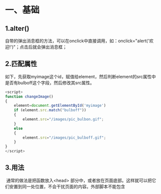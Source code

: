 # 一、基础

## 1.alter()	

自带的弹出消息框的方法，可以在onclick中直接调用，如：onclick="alert('欢迎!')"；点击后就会弹出消息框；

## 2.匹配属性

​	如下，先获取myimage这个id，赋值给element，然后判断element的src属性中是否有bulboff这个字段，然后修改其src属性。

```js
<script>
function changeImage()
{
	element=document.getElementById('myimage')
	if (element.src.match("bulboff"))
	{
		element.src="/images/pic_bulbon.gif";
	}
	else
	{
		element.src="/images/pic_bulboff.gif";
	}
}
</script>
```

## 3.用法

​	通常的做法是把函数放入\<head> 部分中，或者放在页面底部。这样就可以把它们安置到同一处位置，不会干扰页面的内容。外部脚本不能包含 <script> 标签。

## 4.输出

JavaScript 可以通过不同的方式来输出数据：

- 使用 **window.alert()** 弹出警告框。

- 使用 **document.write()** 方法将内容写到 HTML 文档中。

  > ```HTML
  > <p>我的第一个段落。</p>
  > <script>
  > document.write(Date());
  > </script>
  > ```

  使用 document.write() 仅仅向文档输出写内容。如果在文档已完成加载后执行 document.write，整个 HTML 页面将被覆盖。

  如下，日期会覆盖之前的内容，因为点击事件是后面在页面加载完再去点击触发的：

  ```html
  <body>
  <h1>我的第一个 Web 页面</h1>
  <p>我的第一个段落。</p>
  <button onclick="myFunction()">点我</button>
  <script>
  function myFunction() {
     	document.write(Date());
  }
  </script>
  </body>
  ```

- 使用 **innerHTML** 写入到 HTML 元素。

  > ```HTML
  > <p id="demo">我的第一个段落</p>
  > <script>
  > document.getElementById("demo").innerHTML = "段落已修改。";
  > </script>
  > ```

  **document.getElementById("demo")** 是使用 id 属性来查找 HTML 元素的 JavaScript 代码 。

  **innerHTML = "段落已修改。"** 是用于修改元素的 HTML 内容(innerHTML)的 JavaScript 代码。

- 使用 **console.log()** 写入到浏览器的控制台。

## 5.语法

JavaScript 使用 Unicode 字符集。Unicode 覆盖了所有的字符，包含标点等字符。

## 6.数据类型

- JavaScript 拥有动态类型

  JavaScript 拥有动态类型。这意味着相同的变量可用作不同的类型：

  > 实例
  >
  > var x;               // x 为 undefined
  > var x = 5;           // 现在 x 为数字
  > var x = "John";      // 现在 x 为字符串

- 字符串

  字符串是存储字符（比如 "Bill Gates"）的变量。字符串可以是引号中的任意文本。您可以使用单引号或双引号。

- JavaScript 只有一种数字类型。数字可以带小数点，也可以不带；极大或极小的数字可以通过科学（指数）计数法来书写。

- 数组

  > var cars=new Array();
  > cars[0]="Saab";
  > cars[1]="Volvo";
  > cars[2]="BMW";
  >
  > 或：var cars=new Array("Saab","Volvo","BMW");
  >
  > 或：var cars=["Saab","Volvo","BMW"];

- 对象

  对象由花括号分隔。在括号内部，对象的属性以名称和值对的形式 (name : value) 来定义。属性由逗号分隔：

  var person={firstname:"John", lastname:"Doe", id:5566};

  - 对象属性有两种寻址方式：

    > name=person.lastname;
    > name=person["lastname"];

- 声明变量类型

  当您声明新变量时，可以使用关键词 "new" 来声明其类型：

  > var carname=new String;
  > var x=      new Number;
  > var y=      new Boolean;
  > var cars=   new Array;
  > var person= new Object;

- 数据类型

> 在 JavaScript 中有 5 种不同的数据类型：
>
> - string
> - number
> - boolean
> - object
> - function
>
> 3 种对象类型：
>
> - Object
> - Date
> - Array
>
> 2 个不包含任何值的数据类型：
>
> - null
> - undefined

- **constructor** 属性返回所有 JavaScript 变量的构造函数。返回String()等类型的构造函数
- 类型转换
  - 全局方法 **String()** 可以将数字转换为字符串；该方法可用于任何类型的数字，字母，变量，表达式；Number 方法 **toString()** 也是有同样的效果。String()还可以将布尔类型的转换为字符串

## 7.函数

​	可以用return返回值，当执行完return时，函数会停止执行，也可以当初使用return去结束函数；可以用变量去接收返回的值。

- 局部变量

  > 在 JavaScript 函数内部声明的变量（使用 var）是*局部*变量，所以只能在函数内部访问它。（该变量的作用域是局部的），可以在不同的函数中使用名称相同的局部变量，因为只有声明过该变量的函数才能识别出该变量。只要函数运行完毕，本地变量就会被删除。

  在函数外声明的变量是*全局*变量，网页上的所有脚本和函数都能访问它。

- 变量生存期

  > JavaScript 变量的生命期从它们被声明的时间开始；局部变量会在函数运行以后被删除；全局变量会在页面关闭后被删除。

- 未声明的变量

  如果把值赋给尚未声明的变量，该变量将被自动作为 window 的一个属性。

  如：var1="Volvo";   可以用 console.log(window.var1); 打印，可以用delete var1删除。

## 8.常见的HTML事件

| 事件        | 描述                         |
| ----------- | ---------------------------- |
| onchange    | HTML 元素改变                |
| onclick     | 用户点击 HTML 元素           |
| onmouseover | 用户在一个HTML元素上移动鼠标 |
| onmouseout  | 用户从一个HTML元素上移开鼠标 |
| onkeydown   | 用户按下键盘按键             |
| onload      | 浏览器已完成页面的加载       |

## 9.字符串

​	可以用单引号或者双引号表示字符串，可以使用索引位置来访问字符串中的每个字符。

常见的转义字符：

| 代码 | 输出        |
| ---- | ----------- |
| \'   | 单引号      |
| \"   | 双引号      |
| \\   | 反斜杠      |
| \n   | 换行        |
| \r   | 回车        |
| \t   | tab(制表符) |
| \b   | 退格符      |
| \f   | 换页符      |

通常， JavaScript 字符串是原始值，可以使用字符创建： **var firstName = "John"**

但我们也可以使用 new 关键字将字符串定义为一个对象： **var firstName = new String("John")**

```js
var x = "John";
var y = new String("John");
typeof x // 返回 String
typeof y // 返回 Object
```

> var x = "John";              
> var y = new String("John");
> (x === y) // 结果为 false，因为 x 是字符串，y 是对象
>
> === 为绝对相等，即数据类型与值都必须相等。

原始值字符串，如 "John", 没有属性和方法(因为他们不是对象)。

原始值可以使用 JavaScript 的属性和方法，因为 JavaScript 在执行方法和属性时可以把原始值当作对象。

## 10.break和continue标签

break和continue这两个关键字带或不带标签都可以跳出代码块。

所谓标签引用，即如下，labelname: break labelname

```js
<script>
cars=["BMW","Volvo","Saab","Ford","asfa"];
list:{
	document.write(cars[0] + "<br>"); 
	document.write(cars[1] + "<br>"); 
	document.write(cars[2] + "<br>"); 
	continue list;
	document.write(cars[3] + "<br>"); 
	document.write(cars[4] + "<br>"); 
	document.write(cars[5] + "<br>"); 
}
</script>
```

## 11.正则表达式

语法：/正则表达式主体/修饰符(可选)

| 修饰符 | 描述                                                     |
| ------ | -------------------------------------------------------- |
| i      | 执行对大小写不敏感的匹配。                               |
| g      | 执行全局匹配（查找所有匹配而非在找到第一个匹配后停止）。 |
| m      | 执行多行匹配。                                           |

在 JavaScript 中，正则表达式通常用于两个字符串方法 : search() 和 replace()。

**search() 方法** 用于检索字符串中指定的子字符串，或检索与正则表达式相匹配的子字符串，并返回子串的起始位置。

**replace() 方法** 用于在字符串中用一些字符替换另一些字符，或替换一个与正则表达式匹配的子串。

```js
var str = "Visit Runoob!"; 
var n = str.search(/Runoob/i);
//返回：6
var str = document.getElementById("demo").innerHTML; 
var txt = str.replace(/microsoft/i,"Runoob");
// 等同于var txt = str.replace("Microsoft","Runoob");
// 返回：Visit Runoob!
```

### 正则表达式模式

方括号用于查找某个范围内的字符：

| 表达式 | 描述                       |
| ------ | -------------------------- |
| [abc]  | 查找方括号之间的任何字符。 |
| [0-9]  | 查找任何从 0 至 9 的数字。 |
| (x\|y) | 查找任何以 \| 分隔的选项。 |

元字符是拥有特殊含义的字符：

| 元字符 | 描述                                        |
| ------ | ------------------------------------------- |
| \d     | 查找数字。                                  |
| \s     | 查找空白字符。                              |
| \b     | 匹配单词边界。                              |
| \uxxxx | 查找以十六进制数 xxxx 规定的 Unicode 字符。 |

量词:

| 量词 | 描述                                  |
| ---- | ------------------------------------- |
| n+   | 匹配任何包含至少一个 *n* 的字符串。   |
| n*   | 匹配任何包含零个或多个 *n* 的字符串。 |
| n?   | 匹配任何包含零个或一个 *n* 的字符串。 |

**在 JavaScript 中，RegExp 对象是一个预定义了属性和方法的正则表达式对象。**

## 12.表单

### HTML约束验证

HTML5 新增了 HTML 表单的验证方式：约束验证（constraint validation）。

约束验证是表单被提交时浏览器用来实现验证的一种算法。

HTML 约束验证基于：

- **HTML 输入属性**
- **CSS 伪类选择器**
- **DOM 属性和方法**

#### 约束验证 HTML 输入属性

| 属性     | 描述                     |
| -------- | ------------------------ |
| disabled | 规定输入的元素不可用     |
| max      | 规定输入元素的最大值     |
| min      | 规定输入元素的最小值     |
| pattern  | 规定输入元素值的模式     |
| required | 规定输入元素字段是必需的 |
| type     | 规定输入元素的类型       |

完整列表，请查看 [HTML 输入属性](https://www.runoob.com/html/html5-form-attributes.html)。

#### 约束验证 CSS 伪类选择器

| 选择器    | 描述                                    |
| --------- | --------------------------------------- |
| :disabled | 选取属性为 "disabled" 属性的 input 元素 |
| :invalid  | 选取无效的 input 元素                   |
| :optional | 选择没有"required"属性的 input 元素     |
| :required | 选择有"required"属性的 input 元素       |
| :valid    | 选取有效值的 input 元素                 |

完整列表，请查看 [CSS 伪类](https://www.runoob.com/css/css-pseudo-classes.html)。

### JavaScript 表单验证

​	==JavaScript 可用来在数据被送往服务器前对 HTML 表单中的这些输入数据进行验证。==

> 表单数据经常需要使用 JavaScript 来验证其正确性：
>
> - 验证表单数据是否为空？
> - 验证输入是否是一个正确的email地址？
> - 验证日期是否输入正确？
> - 验证表单输入内容是否为数字型？

下面的函数用来检查用户是否已填写表单中的必填（或必选）项目。假如必填或必选项为空，那么警告框会弹出，并且函数的返回值为 false，否则函数的返回值则为 true（意味着数据没有问题）：

```HTML
<script>
function validateForm(){
    // 获取myForm标签中的fname属性
var x=document.forms["myForm"]["fname"].value;
if (x==null || x==""){
  alert("姓必须填写");
  return false;
  }
}
</script>
</head>
<body>
	
<form name="myForm" action="demo-form.php" onsubmit="return validateForm()" method="post">
姓: <input type="text" name="fname">
<input type="submit" value="提交">
</form>
```

### E-mail 验证

下面的函数检查输入的数据是否符合电子邮件地址的基本语法。

意思就是说，输入的数据必须包含 @ 符号和点号(.)。同时，@ 不可以是邮件地址的首字符，并且 @ 之后需有至少一个点号：

```HTML
<script>
function validateForm(){
    // 获取myForm这个标签的email的value
	var x=document.forms["myForm"]["email"].value;
	var atpos=x.indexOf("@");
	var dotpos=x.lastIndexOf(".");
	if (atpos<1 || dotpos<atpos+2 || dotpos+2>=x.length){
		alert("不是一个有效的 e-mail 地址");
  		return false;
	}
}
</script>
</head>
<body>
	
<form name="myForm" action="demo-form.php" onsubmit="return validateForm();" method="post">
Email: <input type="text" name="email">
<input type="submit" value="提交">
</form>
```

### JavaScript 验证 API

#### 约束验证 DOM 方法

| Property            | Description                                                  |
| ------------------- | ------------------------------------------------------------ |
| checkValidity()     | 如果 input 元素中的数据是合法的返回 true，否则返回 false。   |
| setCustomValidity() | 设置 input 元素的 validationMessage 属性，用于自定义错误提示信息的方法。使用 setCustomValidity 设置了自定义提示后，validity.customError 就会变成true，则 checkValidity 总是会返回false。如果要重新判断需要取消自定义提示，方式如下：`setCustomValidity('')  ，setCustomValidity(null)，  setCustomValidity(undefined)` |

```HTML
<body>
<p>输入数字并点击验证按钮:</p>
<input id="id1" type="number" min="100" max="300" required>
<button onclick="myFunction()">验证</button>
<p>如果输入的数字小于 100 或大于300，会提示错误信息。</p>
<p id="demo"></p>
<script>
function myFunction() {
    // 获取"id1"这个对象
    var inpObj = document.getElementById("id1");
    if (inpObj.checkValidity() == false) {
        document.getElementById("demo").innerHTML = inpObj.validationMessage;
    } else {
        document.getElementById("demo").innerHTML = "输入正确";
    }
}
</script>
</body>
```

### 约束验证 DOM 属性

| 属性              | 描述                                  |
| ----------------- | ------------------------------------- |
| validity          | 布尔属性值，返回 input 输入值是否合法 |
| validationMessage | 浏览器错误提示信息                    |
| willValidate      | 指定 input 是否需要验证               |

------

### Validity 属性

input 元素的 **validity 属性**包含一系列关于 validity 数据属性:

| 属性            | 描述                                                       |
| --------------- | ---------------------------------------------------------- |
| customError     | 设置为 true, 如果设置了自定义的 validity 信息。            |
| patternMismatch | 设置为 true, 如果元素的值不匹配它的模式属性。              |
| rangeOverflow   | 设置为 true, 如果元素的值大于设置的最大值。                |
| rangeUnderflow  | 设置为 true, 如果元素的值小于它的最小值。                  |
| stepMismatch    | 设置为 true, 如果元素的值不是按照规定的 step 属性设置。    |
| tooLong         | 设置为 true, 如果元素的值超过了 maxLength 属性设置的长度。 |
| typeMismatch    | 设置为 true, 如果元素的值不是预期相匹配的类型。            |
| valueMissing    | 设置为 true，如果元素 (required 属性) 没有值。             |
| valid           | 设置为 true，如果元素的值是合法的。                        |

```HTML
<p>输入数字并点击验证按钮:</p>
<input id="id1" type="number" max="100">
<button onclick="myFunction()">验证</button>
<p>如果输入的数字大于 100 ( input 的 max 属性), 会显示错误信息。</p>
<p id="demo"></p>
<script>
function myFunction() {
    var txt = "";
    if (document.getElementById("id1").validity.rangeOverflow) {
        txt = "输入的值太大了";
    } else {
        txt = "输入正确";
    }
    document.getElementById("demo").innerHTML = txt;
}
</script>
```

## 13.this关键字

面向对象语言中 this 表示当前对象的一个引用。

但在 JavaScript 中 this 不是固定不变的，它会随着执行环境的改变而改变。

- ==在方法中，this 表示该方法所属的对象==。

- 在函数中，this 表示全局对象。

- 在函数中，在严格模式下，this 是未定义的(undefined)。

- 在事件中，this 表示接收事件的元素。

  > ```
  > <h2>JavaScript <b>this</b> 关键字</h2>
  > //修改button的样式，点击后button会消失
  > <button onclick="this.style.display='none'">点我后我就消失了</button>
  > ```

- 类似 call() 和 apply() 方法可以将 this 引用到任何对象。

- 单独使用 this，则它指向全局(Global)对象。在浏览器中，window 就是该全局对象为 [**object Window**]。

```HTML
<h2>JavaScript <b>this</b> 关键字</h2>
<p>实例中，<b>this</b> 指向了 window 对象:</p>
<p id="demo"></p>
<script>
var x = this;
document.getElementById("demo").innerHTML = x;
</script>
//会输出
JavaScript this 关键字
实例中，this 指向了 window 对象:
[object Window]
```

- 显式函数绑定

  在 JavaScript 中函数也是对象，对象则有方法，apply 和 call 就是函数对象的方法。这两个方法异常强大，他们允许切换函数执行的上下文环境（context），即 this 绑定的对象。

  在下面实例中，==当我们使用 person2 作为参数来调用 person1.fullName 方法时, **this** 将指向 person2, 即便它是 person1 的方法==：

  ```HTML
  <h2>JavaScript this 关键字</h2>
  <p>实例中 <strong>this</strong> 指向了 person2，即便它是 person1 的方法:</p>
  <p id="demo"></p>
  <script>
  var person1 = {
    fullName: function() {
      return this.firstName + " " + this.lastName;
    }
  }
  var person2 = {
    firstName:"John",
    lastName: "Doe",
  }
  var x = person1.fullName.call(person2); 
  document.getElementById("demo").innerHTML = x; 
  </script>
  ```

## 14.let和const

let 声明的变量只在 let 命令所在的代码块内有效。

const 声明一个只读的常量，一旦声明，常量的值就不能改变。

使用 var 关键字声明的变量不具备块级作用域的特性，它在 {} 外依然能被访问到。

在 ES6 之前，是没有块级作用域的概念的，ES6 可以使用 let 关键字来实现块级作用域。

==let 声明的变量只在 let 命令所在的代码块 **{}** 内有效，在 **{}** 之外不能访问。==

```js
var x = 10;
// 这里输出 x 为 10
{ 
    let x = 2;
    // 这里输出 x 为 2
}
// 这里输出 x 为 10
```

在 JavaScript 中, 全局作用域是针对 JavaScript 环境。在 HTML 中, 全局作用域是针对 window 对象。

使用 **var** 关键字声明的全局作用域变量属于 window 对象，使用 **let** 关键字声明的全局作用域变量不属于 window 对象。

==const 用于声明一个或多个常量，声明时必须进行初始化，且初始化后值不可再修改。==

const定义常量与使用let 定义的变量相似：

- 二者都是块级作用域
- 都不能和它所在作用域内的其他变量或函数拥有相同的名称

两者还有以下两点区别：

- `const`声明的常量必须初始化，而`let`声明的变量不用
- const 定义常量的值不能通过再赋值修改，也不能再次声明。而 let 定义的变量值可以修改。

**const 的本质: const 定义的变量并非常量，并非不可变，它定义了一个常量引用一个值。使用 const 定义的对象或者数组，其实是可变的。**

## 15.JSON

JSON 是用于存储和传输数据的格式，它通常用于服务端向网页传递数据 。

> ==JSON 使用 JavaScript 语法，但是 JSON 格式仅仅是一个文本。文本可以被任何编程语言读取及作为数据格式传递。==

### 语法规则

- 数据为 键/值 对。
- 数据由逗号分隔。
- 大括号保存对象
- 方括号保存数组

### JSON 对象保存在大括号内。

就像在 JavaScript 中, 对象可以保存多个 键/值 对：

{"name":"Runoob", "url":"www.runoob.com"}

### JSON 数组保存在中括号内。

就像在 JavaScript 中, 数组可以包含对象：

"sites":[     {"name":"Runoob", "url":"www.runoob.com"},      {"name":"Google", "url":"www.google.com"},     {"name":"Taobao", "url":"www.taobao.com"} ]

```HTML
<h2>为 JSON 字符串创建对象</h2>
<p id="demo"></p>
<script>
var text = '{ "sites" : [' +
	'{ "name":"Runoob" , "url":"www.runoob.com" },' +
	'{ "name":"Google" , "url":"www.google.com" },' +
	'{ "name":"Taobao" , "url":"www.taobao.com" } ]}';
	
obj = JSON.parse(text);	// 转换为JS对象
document.getElementById("demo").innerHTML = obj.sites[2].name + " " + obj.sites[1].url;
</script>
```

| 函数                                                         | 描述                                           |
| ------------------------------------------------------------ | ---------------------------------------------- |
| [JSON.parse()](https://www.runoob.com/js/javascript-json-parse.html) | 用于将一个 JSON 字符串转换为 JavaScript 对象。 |
| [JSON.stringify()](https://www.runoob.com/js/javascript-json-stringify.html) | 用于将 JavaScript 值转换为 JSON 字符串。       |

## 16.void

**href="#"与href="javascript:void(0)"的区别**

**#** 包含了一个位置信息，默认的锚是**#top** 也就是网页的上端；而javascript:void(0), 仅仅表示一个死链接。

在页面很长的时候会使用 **#** 来定位页面的具体位置，格式为：**# + id**。

如果你要定义一个死链接请使用 javascript:void(0) 。

# 二、HTML DOM

当网页被加载时，浏览器会创建页面的文档对象模型（Document Object Model）。

**HTML DOM** 模型被构造为**对象**的树：

![DOM HTML tree](/Users/jack/Desktop/md/images/pic_htmltree.gif)

通过可编程的对象模型，JavaScript 获得了足够的能力来创建动态的 HTML。

- JavaScript 能够改变页面中的所有 HTML 元素
- JavaScript 能够改变页面中的所有 HTML 属性
- JavaScript 能够改变页面中的所有 CSS 样式
- JavaScript 能够对页面中的所有事件做出反应

## 查找 HTML 元素

有三种查找HTML元素的方法：

- 通过 id 找到 HTML 元素
- 通过标签名找到 HTML 元素
- 通过类名找到 HTML 元素

### 通过 id 查找 HTML 元素

在 DOM 中查找 HTML 元素的最简单的方法，是通过使用元素的 id。

本例查找 id="intro" 元素：var x=document.getElementById("intro");

> 如果找到该元素，则该方法将以对象（在 x 中）的形式返回该元素。如果未找到该元素，则 x 将包含 null。

### 通过标签名查找 HTML 元素

本例查找 id="main" 的元素，然后查找 id="main" 元素中的所有\<p> 元素：

> var x=document.getElementById("main");
> var y=x.getElementsByTagName("p");

### 通过类名找到 HTML 元素

本例通过 **getElementsByClassName** 函数来查找 class="intro" 的元素：

var x=document.getElementsByClassName("intro");

## 改变HTML

### 改变HTML标签的内容：

document.getElementById(*id*Name).innerHTML=*新的 HTML*

### 改变HTML属性：

document.getElementById(*id*).*attribute=新属性值*

> 比如改变图片的属性：
>
> ```HTML
> <img id="image" src="smiley.gif">
> <script>
> document.getElementById("image").src="landscape.jpg";
> </script>
> ```

## 改变CSS

### 改变HTML样式：

document.getElementById(*id*).style.*property*=*新样式*

如下面改变p标签的颜色，字体和大小

```HTML
<body>
<p id="p1">Hello World!</p>
<p id="p2">Hello World!</p>
<script>
document.getElementById("p2").style.color="blue";
document.getElementById("p2").style.fontFamily="Arial";
document.getElementById("p2").style.fontSize="larger";
</script>
<p>以上段落通过脚本修改。</p>
</body>
```

## HTML DOM事件

在事件发生时执行 JavaScript，比如当用户在 HTML 元素上点击时。如需在用户点击某个元素时执行代码，请向一个 HTML 事件属性添加 JavaScript 代码：

onclick=*JavaScript*

HTML 事件的例子：

- 当用户点击鼠标时
- 当网页已加载时
- 当图像已加载时
- 当鼠标移动到元素上时
- 当输入字段被改变时
- 当提交 HTML 表单时
- 当用户触发按键时

如：\<h1 onclick="this.innerHTML='Ooops!'">点击文本!\</h1>     点击时文本会变成Ooops

## 各种事件

- **onload 和 onunload 事件，它们会在用户进入或离开==页面==时被触发。**

> onload 事件可用于检测访问者的浏览器类型和浏览器版本，并基于这些信息来加载网页的正确版本。

- onload 和 onunload 事件可用于处理 cookie。
- onchange 事件，常结合对输入字段的验证来使用。
- onmouseover 和 onmouseout 事件可用于在用户的鼠标移至 HTML 元素上方或移出元素时触发函数。
- **onmousedown, onmouseup 以及 onclick 构成了鼠标点击事件的所有部分。**首先当点击鼠标按钮时，会触发 onmousedown 事件，当释放鼠标按钮时，会触发 onmouseup 事件，最后，当完成鼠标点击时，会触发 onclick 事件。

### addEventListener() 方法

addEventListener() 方法用于向指定元素添加事件句柄，它添加的事件句柄不会覆盖已存在的事件句柄。

可以向一个元素添加多个事件句柄，也可以向同个元素添加多个同类型的事件句柄，如：两个 "click" 事件。

可以向任何 DOM 对象添加事件监听，不仅仅是 HTML 元素。如： window 对象。

addEventListener() 方法可以更简单的控制事件（冒泡与捕获）。

当你使用 addEventListener() 方法时, JavaScript 从 HTML 标记中分离开来，可读性更强， 在没有控制HTML标记时也可以添加事件监听。

可以使用 removeEventListener() 方法来移除事件的监听。

> 如在用户点击按钮时触发监听事件：
>
> document.getElementById("myBtn").addEventListener("click", displayDate);

#### 语法

==*element*.addEventListener(*event, function, useCapture*);==

> 第一个参数是事件的类型 (如 "click" 或 "mousedown").
>
> 第二个参数是事件触发后调用的函数。
>
> 第三个参数是个布尔值用于描述事件是冒泡还是捕获。该参数是可选的。
>
> **注意:不要使用 "on" 前缀。 例如，使用 "click" ,而不是使用 "onclick"。**

#### 向原元素添加事件句柄

可以引用外部函数名

```js
element.addEventListener("click", myFunction);
function myFunction() {
    alert ("Hello World!");
}
```

#### 向同一个元素中添加多个事件句柄

addEventListener() 方法允许向同一个元素添加多个事件，且不会覆盖已存在的事件：

```js
element.addEventListener("mouseover", myFunction);
element.addEventListener("click", mySecondFunction);
element.addEventListener("mouseout", myThirdFunction);
```

#### 向 Window 对象添加事件句柄

​	addEventListener() 方法允许你在 HTML DOM 对象添加事件监听， HTML DOM 对象如： HTML 元素, HTML 文档, window 对象。或者其他支出的事件对象如: xmlHttpRequest 对象。

```JS
//当用户重置窗口大小时添加事件监听：
window.addEventListener("resize", function(){
    document.getElementById("demo").innerHTML = sometext;
});
```

#### 传递参数

当传递参数值时，使用"匿名函数"调用带参数的函数：

```HTML
<button id="myBtn">点我</button>
<p id="demo"></p>
<script>
var p1 = 5;
var p2 = 7;
    //不能直接引用myFunction(p1, p2)
document.getElementById("myBtn").addEventListener("click", function() {
    myFunction(p1, p2);
});
function myFunction(a, b) {
    var result = a * b;
    document.getElementById("demo").innerHTML = result;
}
</script>
```

#### 冒泡与捕获

==事件传递有两种方式：冒泡与捕获。==

事件传递定义了元素事件触发的顺序。 如果你将\<p> 元素插入到 \<div> 元素中，用户点击 \<p> 元素, 哪个元素的 "click" 事件先被触发呢？

在 *冒泡* 中，内部元素的事件会先被触发，然后再触发外部元素，即： \<p> 元素的点击事件先触发，然后会触发 \<div> 元素的点击事件。

在 *捕获* 中，外部元素的事件会先被触发，然后才会触发内部元素的事件，即： \<div> 元素的点击事件先触发 ，然后再触发 \<p> 元素的点击事件。

addEventListener() 方法可以指定 "useCapture" 参数来设置传递类型：

```JS
addEventListener(event, function, useCapture);
```

默认值为 false, 即冒泡传递，当值为 true 时, 事件使用捕获传递。

#### removeEventListener() 方法

> removeEventListener() 方法移除由 addEventListener() 方法添加的事件句柄:
>
> *element*.removeEventListener("mousemove", myFunction);

#### 创建新的 HTML 元素 (节点) - appendChild()

要创建新的 HTML 元素 (节点)需要先创建一个元素，然后在已存在的元素中添加它。

```js
<script>
var para = document.createElement("p");		// 创建 <p> 元素	
var node = document.createTextNode("这是一个新的段落。");	//为 <p> 元素添加文本节点
para.appendChild(node);		// 将文本节点添加到 <p> 元素中,在一个已存在的元素中添加 p 元素。
 
var element = document.getElementById("div1");	//查找已存在的元素
element.appendChild(para);	//添加到已存在的元素中
</script>
```

#### 创建新的 HTML 元素 (节点) - insertBefore()

将新元素添加到开始位置，可以使用 **insertBefore()** 方法:

#### 移除已存在的元素

要移除一个元素，你需要知道该元素的父元素,removeChild()方法

#### 替换 HTML 元素 - replaceChild()

### DOM集合

getElementsByTagName() 方法返回 [HTMLCollection](https://www.runoob.com/jsref/dom-htmlcollection.html) 对象。

```js
//获取文档所有的 <p> 元素：
var x = document.getElementsByTagName("p");
//集合中的元素可以通过索引(以 0 为起始位置)来访问,访问第二个 <p> 元素:
y = x[1];
//HTMLCollection 对象的 length 属性定义了集合中元素的数量，如：x.length表示<p> 元素的数量
```

修改所有\<p>元素的背景颜色：

```js
var myCollection = document.getElementsByTagName("p");
var i;
for (i = 0; i < myCollection.length; i++) {
    myCollection[i].style.backgroundColor = "red";
}
```

# 二、高级













